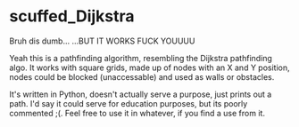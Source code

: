 # scuffed_Dijkstra
Bruh dis dumb...
...BUT IT WORKS FUCK YOUUUU

Yeah this is a pathfinding algorithm, resembling the Dijkstra pathfinding algo.
It works with square grids, made up of nodes with an X and Y position, 
nodes could be blocked (unaccessable) and used as walls or obstacles.

It's written in Python, doesn't actually serve a purpose, just prints out a path.
I'd say it could serve for education purposes, but its poorly commented ;(.
Feel free to use it in whatever, if you find a use from it.
